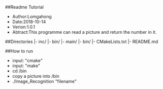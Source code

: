 ##Readme Tutorial
- Author:Lomgahong
- Date:2018-10-14
- Verion:1.0.1
- Abtract:This programme can read a picture and return the number in it.

##Directories
|- inc/
|- bin/
|- main/
|- bin/
|- CMakeLists.txt
|- README.md

##How to run
- input: "cmake"
- input: "make"
- cd /bin
- copy a picture into /bin
- ./Image_Recognition "filename"
